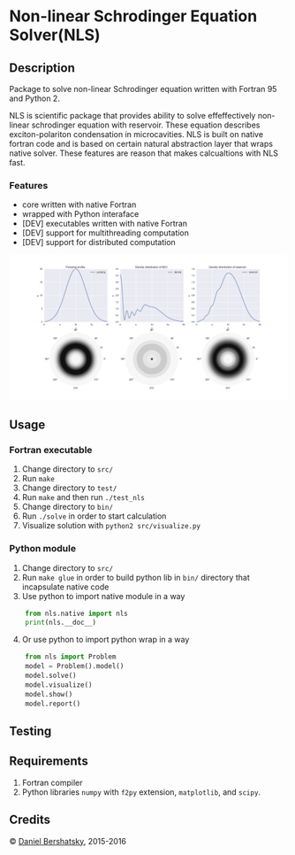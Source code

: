 # Non-linear Schrodinger Equation Solver(NLS)

## Description

Package to solve non-linear Schrodinger equation written with Fortran 95 and Python 2.

NLS is scientific package that provides ability to solve effeffectively non-linear schrodinger equation with reservoir. These equation describes exciton-polariton condensation in microcavities. NLS is built on native fortran code and is based on certain natural abstraction layer that wraps native solver. These features are reason that makes calcualtions with NLS fast.

### Features

- core written with native Fortran
- wrapped with Python interaface
- [DEV] executables written with native Fortran
- [DEV] support for multithreading computation
- [DEV] support for distributed computation

![Gaussian Ring Pumping](doc/pics/gaussian-ring-pumping.png)

## Usage

### Fortran executable

1. Change directory to `src/`
2. Run `make`
3. Change directory to `test/`
4. Run `make` and then run `./test_nls`
5. Change directory to `bin/`
6. Run `./solve` in order to start calculation
7. Visualize solution with `python2 src/visualize.py`

### Python module

1. Change directory to `src/`
2. Run `make glue` in order to build python lib in `bin/` directory that incapsulate native code
3. Use python to import native module in a way


```python
    from nls.native import nls
    print(nls.__doc__)
```

4. Or use python to import python wrap in a way

```python
    from nls import Problem
    model = Problem().model()
    model.solve()
    model.visualize()
    model.show()
    model.report()
```

## Testing

## Requirements

1. Fortran compiler
2. Python libraries `numpy` with `f2py` extension, `matplotlib`, and `scipy`.

## Credits 

&copy; [Daniel Bershatsky](mailto:daniel.bershatsky@skolkovotech.ru), 2015-2016


